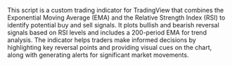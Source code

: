 This script is a custom trading indicator for TradingView that combines the Exponential Moving Average (EMA) and the Relative Strength Index (RSI) to identify potential buy and sell signals. It plots bullish and bearish reversal signals based on RSI levels and includes a 200-period EMA for trend analysis. The indicator helps traders make informed decisions by highlighting key reversal points and providing visual cues on the chart, along with generating alerts for significant market movements.
